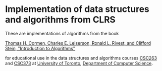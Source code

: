 # Implementation of data structures and algorithms from CLRS

These are implementations of algorithms from the book

[Thomas H. Cormen, Charles E. Leiserson, Ronald L. Rivest, and Clifford Stein, 
"Introduction to Algorithms"
](https://mitpress.mit.edu/books/introduction-algorithms)

for educational use in the data structures and algorithms courses
[CSC263](http://www.artsandscience.utoronto.ca/ofr/calendar/crs_csc.htm#CSC263H1) and 
[CSC373](http://www.artsandscience.utoronto.ca/ofr/calendar/crs_csc.htm#CSC373H1) 
at [University of Toronto](http://www.utoronto.ca/), 
[Department of Computer Science](http://web.cs.toronto.edu/).
